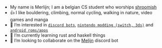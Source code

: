 
- My name is Merlijn; I am a belgian CS student who worships [shroomish](https://pokemon.fandom.com/wiki/Shroomish)
- 👍 I like bouldering, climbing, normal cycling, walking in nature, video games and manga
- 👀 I’m interested in [`discord bots`](https://discord.com/), [`nintendo modding (switch, 3ds)`](https://github.com/Atmosphere-NX/Atmosphere) and [`android roms/apps`](https://lineageos.org/)
- 🌱 I’m currently learning rust and haskell things
- 💞️ I’m looking to collaborate on the [Melijn](https://melijn.com/) discord bot
